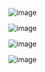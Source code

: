 ![image](https://github.com/user-attachments/assets/9b3e952c-549d-439e-af16-847beeb9f54e)













![image](https://github.com/user-attachments/assets/6a9c320a-5027-4c45-a865-e1748a50d2d3)










![image](https://github.com/user-attachments/assets/2427b61a-6ea8-45b9-bda5-bfe9f41a9bfb)











![image](https://github.com/user-attachments/assets/5272374e-33fb-41f5-b7e9-ee08e06ae3dc)

